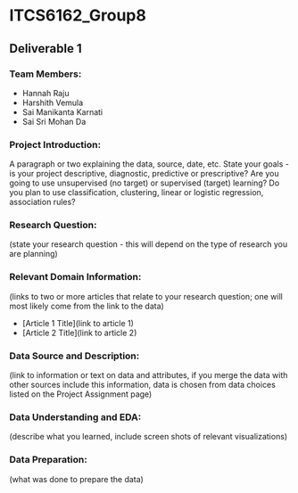 # ITCS6162_Group8

## Deliverable 1

### Team Members:
- Hannah Raju
- Harshith Vemula
- Sai Manikanta Karnati
- Sai Sri Mohan Da

### Project Introduction:
A paragraph or two explaining the data, source, date, etc. State your goals - is your project descriptive, diagnostic, predictive or prescriptive?  Are you going to use unsupervised (no target) or supervised (target) learning?  Do you plan to use classification, clustering, linear or logistic regression, association rules? 

### Research Question:
(state your research question - this will depend on the type of research you are planning)
 
### Relevant Domain Information:
(links to two or more articles that relate to your research question; one will most likely come from the link to the data)
- [Article 1 Title](link to article 1)
- [Article 2 Title](link to article 2)

### Data Source and Description:
(link to information or text on data and attributes, if you merge the data with other sources include this information, data is chosen from data choices listed on the Project Assignment page)

### Data Understanding and EDA:
(describe what you learned, include screen shots of relevant visualizations)

### Data Preparation:
(what was done to prepare the data)
